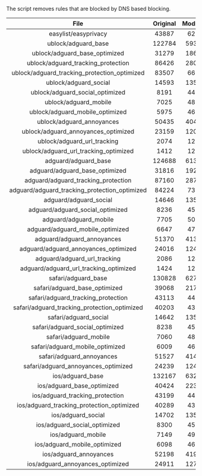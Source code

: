 The script removes rules that are blocked by DNS based blocking.


| File | Original | Modified |
|:----:|:-----:|:-----:|
| easylist/easyprivacy | 43887 | 6219 |
| ublock/adguard_base | 122784 | 59336 |
| ublock/adguard_base_optimized | 31279 | 18685 |
| ublock/adguard_tracking_protection | 86426 | 28028 |
| ublock/adguard_tracking_protection_optimized | 83507 | 6680 |
| ublock/adguard_social | 14593 | 13516 |
| ublock/adguard_social_optimized | 8191 | 4489 |
| ublock/adguard_mobile | 7025 | 4856 |
| ublock/adguard_mobile_optimized | 5975 | 4629 |
| ublock/adguard_annoyances | 50435 | 40476 |
| ublock/adguard_annoyances_optimized | 23159 | 12016 |
| ublock/adguard_url_tracking | 2074 | 1232 |
| ublock/adguard_url_tracking_optimized | 1412 | 1227 |
| adguard/adguard_base | 124688 | 61341 |
| adguard/adguard_base_optimized | 31816 | 19264 |
| adguard/adguard_tracking_protection | 87160 | 28711 |
| adguard/adguard_tracking_protection_optimized | 84224 | 7321 |
| adguard/adguard_social | 14646 | 13577 |
| adguard/adguard_social_optimized | 8236 | 4533 |
| adguard/adguard_mobile | 7705 | 5036 |
| adguard/adguard_mobile_optimized | 6647 | 4798 |
| adguard/adguard_annoyances | 51370 | 41334 |
| adguard/adguard_annoyances_optimized | 24016 | 12400 |
| adguard/adguard_url_tracking | 2086 | 1242 |
| adguard/adguard_url_tracking_optimized | 1424 | 1237 |
| safari/adguard_base | 130828 | 62777 |
| safari/adguard_base_optimized | 39068 | 21799 |
| safari/adguard_tracking_protection | 43113 | 4474 |
| safari/adguard_tracking_protection_optimized | 40203 | 4381 |
| safari/adguard_social | 14642 | 13567 |
| safari/adguard_social_optimized | 8238 | 4523 |
| safari/adguard_mobile | 7060 | 4898 |
| safari/adguard_mobile_optimized | 6009 | 4661 |
| safari/adguard_annoyances | 51527 | 41423 |
| safari/adguard_annoyances_optimized | 24239 | 12467 |
| ios/adguard_base | 132167 | 63294 |
| ios/adguard_base_optimized | 40424 | 22318 |
| ios/adguard_tracking_protection | 43199 | 4482 |
| ios/adguard_tracking_protection_optimized | 40289 | 4389 |
| ios/adguard_social | 14702 | 13599 |
| ios/adguard_social_optimized | 8300 | 4537 |
| ios/adguard_mobile | 7149 | 4937 |
| ios/adguard_mobile_optimized | 6098 | 4697 |
| ios/adguard_annoyances | 52198 | 41990 |
| ios/adguard_annoyances_optimized | 24911 | 12749 |